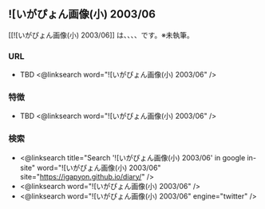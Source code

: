 ## ![いがぴょん画像(小) 2003/06

[[![いがぴょん画像(小) 2003/06]] は、、、、です。※未執筆。

### URL

* TBD <@linksearch word="![いがぴょん画像(小) 2003/06" />

### 特徴

* TBD <@linksearch word="![いがぴょん画像(小) 2003/06" />

### 検索

* <@linksearch title="Search '![いがぴょん画像(小) 2003/06' in google in-site" word="![いがぴょん画像(小) 2003/06" site="https://igapyon.github.io/diary/" />
* <@linksearch word="![いがぴょん画像(小) 2003/06" />
* <@linksearch word="![いがぴょん画像(小) 2003/06" engine="twitter" />

